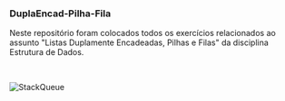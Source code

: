 ### DuplaEncad-Pilha-Fila
Neste repositório foram colocados todos os exercícios relacionados ao assunto "Listas Duplamente Encadeadas, Pilhas e Filas" da disciplina Estrutura de Dados.

<br>

![StackQueue](https://user-images.githubusercontent.com/65192005/164555386-7a12041c-7d23-4187-8931-6db90025f94e.png)
